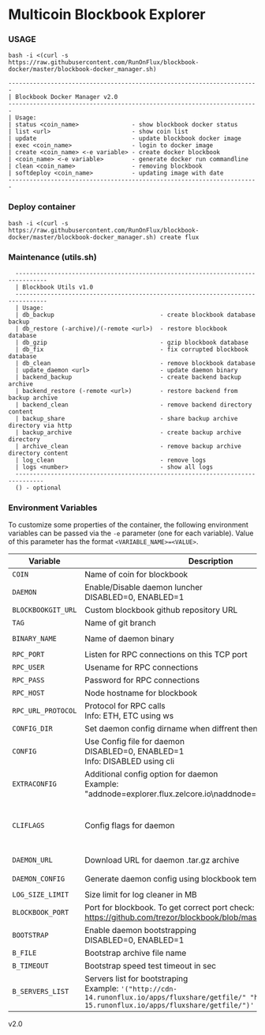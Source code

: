 # Multicoin Blockbook Explorer

### USAGE
```
bash -i <(curl -s https://raw.githubusercontent.com/RunOnFlux/blockbook-docker/master/blockbook-docker_manager.sh)
```
```
-----------------------------------------------------------------------
| Blockbook Docker Manager v2.0
-----------------------------------------------------------------------
| Usage:
| status <coin_name>               - show blockbook docker status
| list <url>                       - show coin list
| update                           - update blockbook docker image
| exec <coin_name>                 - login to docker image
| create <coin_name> <-e variable> - create docker blockbook
| <coin_name> <-e variable>        - generate docker run commandline
| clean <coin_name>                - removing blockbook
| softdeploy <coin_name>           - updating image with date
-----------------------------------------------------------------------
```
### Deploy container
```
bash -i <(curl -s https://raw.githubusercontent.com/RunOnFlux/blockbook-docker/master/blockbook-docker_manager.sh) create flux
```
### Maintenance (utils.sh)
```
  -------------------------------------------------------------------------------
  | Blockbook Utils v1.0
  -------------------------------------------------------------------------------
  | Usage:
  | db_backup                              - create blockbook database backup
  | db_restore (-archive)/(-remote <url>)  - restore blockbook database
  | db_gzip                                - gzip blockbook database
  | db_fix                                 - fix corrupted blockbook database
  | db_clean                               - remove blockbook database
  | update_daemon <url>                    - update daemon binary
  | backend_backup                         - create backend backup archive
  | backend_restore (-remote <url>)        - restore backend from backup archive
  | backend_clean                          - remove backend directory content
  | backup_share                           - share backup archive directory via http
  | backup_archive                         - create backup archive directory
  | archive_clean                          - remove backup archive directory content
  | log_clean                              - remove logs
  | logs <number>                          - show all logs
  ------------------------------------------------------------------------------
  () - optional
```

### Environment Variables

To customize some properties of the container, the following environment
variables can be passed via the `-e` parameter (one for each variable).  Value
of this parameter has the format `<VARIABLE_NAME>=<VALUE>`.
 
| Variable       | Description                                  | Required   | Default |
|----------------|----------------------------------------------|------------|---------|
|`COIN`| Name of coin for blockbook | `YES` | `unset` | 
|`DAEMON`| Enable/Disable daemon luncher <br /> DISABLED=0, ENABLED=1  | `NO` | `1` | 
|`BLOCKBOOKGIT_URL`| Custom blockbook github repository URL  | `NO` | `https://github.com/trezor/blockbook.git` | 
|`TAG`| Name of git branch  | `NO` | `master` | 
|`BINARY_NAME`| Name of daemon binary | `NO` | `AUTO` <br />`FROM BLOCKBOOK CONFIG` | 
|`RPC_PORT`| Listen for RPC connections on this TCP port | `YES` | `unset` |
|`RPC_USER`| Usename for RPC connections | `NO` | `user` |
|`RPC_PASS`| Password for RPC connections | `NO` | `pass` |
|`RPC_HOST`| Node hostname for blockbook | `NO` | `localhost` |
|`RPC_URL_PROTOCOL`| Protocol for RPC calls <br /> Info: ETH, ETC using ws | `NO` | `http` |
|`CONFIG_DIR`| Set daemon config dirname when diffrent then .${COIN} | `NO` | `unset` |
|`CONFIG`| Use Config file for daemon <br /> DISABLED=0, ENABLED=1 <br /> Info: DISABLED using cli | `NO` | `1` |
|`EXTRACONFIG`| Additional config option for daemon <br /> Example: "addnode=explorer.flux.zelcore.io\naddnode=explorer.runonflux.io" | `NO` | `unset` |
|`CLIFLAGS`| Config flags for daemon | `YES` <br />when using CLI mode | `unset` |
|`DAEMON_URL`| Download URL for daemon .tar.gz archive | `NO` | `AUTO` <br />`FROM BLOCKBOOK CONFIG` |
|`DAEMON_CONFIG`| Generate daemon config using blockbook template | `NO` | `AUTO` <br />`FROM BLOCKBOOK` |
|`LOG_SIZE_LIMIT`| Size limit for log cleaner in MB | `NO` | `40` |
|`BLOCKBOOK_PORT`| Port for blockbook. To get correct port check: <br /> https://github.com/trezor/blockbook/blob/master/docs/ports.md | `YES` | `unset` |
|`BOOTSTRAP`| Enable daemon bootstrapping <br /> DISABLED=0, ENABLED=1 | `NO` | `0` |
|`B_FILE`| Bootstrap archive file name | `NO` | `daemon_bootstrap.tar.gz` |
|`B_TIMEOUT`| Bootstrap speed test timeout in sec | `NO` | `6` |
|`B_SERVERS_LIST`| Servers list for bootstraping <br /> Example: `'("http://cdn-14.runonflux.io/apps/fluxshare/getfile/" "http://cdn-15.runonflux.io/apps/fluxshare/getfile/")'` | `NO` | `BUILD-IN SERVERS LIST` |

v2.0
